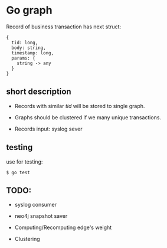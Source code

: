 # Go graph

Record of business transaction has next struct: 
```
{
  tid: long,
  body: string,
  timestamp: long,
  params: {
    string -> any
  }
}
```

## short description  

* Records with similar *tid* will be stored to single graph.

* Graphs should be clustered if we many unique transactions.

* Records input: syslog sever

## testing

use for testing:

```
$ go test
```

## TODO:

* syslog consumer

* neo4j snapshot saver

* Computing/Recomputing edge's weight

* Clustering